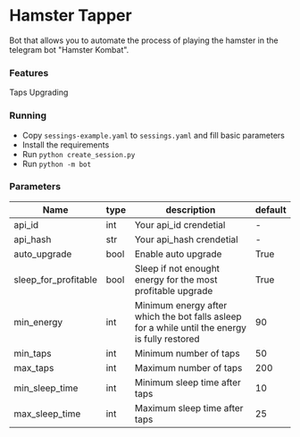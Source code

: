 # Hamster Tapper

Bot that allows you to automate the process of playing the hamster in the telegram bot "Hamster Kombat".

### Features

Taps
Upgrading

### Running

- Copy `sessings-example.yaml` to `sessings.yaml` and fill basic parameters
- Install the requirements
- Run `python create_session.py`
- Run `python -m bot`

### Parameters

| Name                 | type | description                                                                                    | default |
|----------------------|------|------------------------------------------------------------------------------------------------|---------|
| api_id               | int  | Your api_id crendetial                                                                         | -       |
| api_hash             | str  | Your api_hash crendetial                                                                       | -       |
| auto_upgrade         | bool | Enable auto upgrade                                                                            | True    |
| sleep_for_profitable | bool | Sleep if not enought energy for the most profitable upgrade                                    | True    |
| min_energy           | int  | Minimum energy after which the bot falls asleep for a while until the energy is fully restored | 90      |
| min_taps             | int  | Minimum number of taps                                                                         | 50      |
| max_taps             | int  | Maximum number of taps                                                                         | 200     |
| min_sleep_time       | int  | Minimum sleep time after taps                                                                  | 10      |
| max_sleep_time       | int  | Maximum sleep time after taps                                                                  | 25      |
